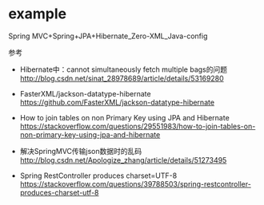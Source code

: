 # example
Spring MVC+Spring+JPA+Hibernate_Zero-XML_Java-config

参考
- Hibernate中：cannot simultaneously fetch multiple bags的问题
http://blog.csdn.net/sinat_28978689/article/details/53169280

- FasterXML/jackson-datatype-hibernate
https://github.com/FasterXML/jackson-datatype-hibernate

- How to join tables on non Primary Key using JPA and Hibernate
https://stackoverflow.com/questions/29551983/how-to-join-tables-on-non-primary-key-using-jpa-and-hibernate

- 解决SpringMVC传输json数据时的乱码
http://blog.csdn.net/Apologize_zhang/article/details/51273495

- Spring RestController produces charset=UTF-8
https://stackoverflow.com/questions/39788503/spring-restcontroller-produces-charset-utf-8

